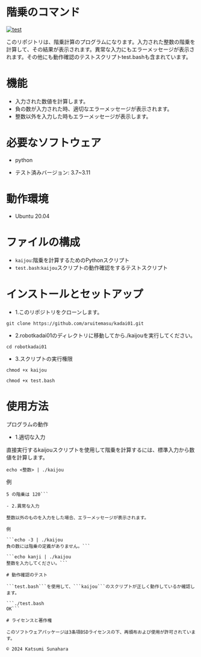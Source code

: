 # 階乗のコマンド
[![test](https://github.com/aruitemasu/kadai01/actions/workflows/test.yml/badge.svg)](https://github.com/aruitemasu/kadai01/actions/workflows/test.yml)

このリポジトリは、階乗計算のプログラムになります。入力された整数の階乗を計算して、その結果が表示されます。異常な入力にもエラーメッセージが表示されます。その他にも動作確認のテストスクリプトtest.bashも含まれています。

# 機能

- 入力された数値を計算します。
- 負の数が入力された時、適切なエラーメッセージが表示されます。
- 整数以外を入力した時もエラーメッセージが表示します。

# 必要なソフトウェア
- python

 - テスト済みバージョン: 3.7~3.11

# 動作環境
- Ubuntu 20.04

# ファイルの構成

- ```kaijou```:階乗を計算するためのPythonスクリプト
- ```test.bash```:```kaijou```スクリプトの動作確認をするテストスクリプト

# インストールとセットアップ

- 1.このリポジトリをクローンします。

```git clone https://github.com/aruitemasu/kadai01.git```

- 2.robotkadai01のディレクトリに移動してから./kaijouを実行してください。

```cd robotkadai01```

- 3.スクリプトの実行権限

```chmod +x kaijou```

```chmod +x test.bash```

# 使用方法

プログラムの動作

- 1.適切な入力

直接実行するkaijouスクリプトを使用して階乗を計算するには、標準入力から数値を計算します。

```echo <整数> | ./kaijou```

例

```echo 5 | ./kaijou
5 の階乗は 120```

- 2.異常な入力

整数以外のものを入力をした場合、エラーメッセージが表示されます。

例

```echo -3 | ./kaijou
負の数には階乗の定義がありません。```

```echo kanji | ./kaijou
整数を入力してください。```

# 動作確認のテスト

```test.bash```を使用して、```kaijou```のスクリプトが正しく動作しているか確認します。

```./test.bash
OK```

# ライセンスと著作権

このソフトウェアパッケージは3条項BSDライセンスの下、再頒布および使用が許可されています。

© 2024 Katsumi Sunahara
